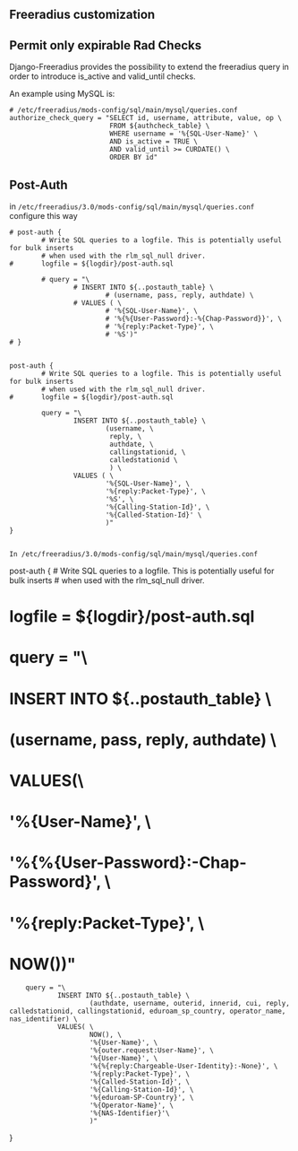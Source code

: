 Freeradius customization
------------------------

Permit only expirable Rad Checks
--------------------------------

Django-Freeradius provides the possibility to extend the freeradius query in order to introduce is_active and valid_until checks.

An example using MySQL is:

````
# /etc/freeradius/mods-config/sql/main/mysql/queries.conf
authorize_check_query = "SELECT id, username, attribute, value, op \
                         FROM ${authcheck_table} \
                         WHERE username = '%{SQL-User-Name}' \
                         AND is_active = TRUE \
                         AND valid_until >= CURDATE() \
                         ORDER BY id"
````


Post-Auth
---------

in `/etc/freeradius/3.0/mods-config/sql/main/mysql/queries.conf` configure this way

````
# post-auth {
        # Write SQL queries to a logfile. This is potentially useful for bulk inserts
        # when used with the rlm_sql_null driver.
#       logfile = ${logdir}/post-auth.sql

        # query = "\
                # INSERT INTO ${..postauth_table} \
                        # (username, pass, reply, authdate) \
                # VALUES ( \
                        # '%{SQL-User-Name}', \
                        # '%{%{User-Password}:-%{Chap-Password}}', \
                        # '%{reply:Packet-Type}', \
                        # '%S')"
# }


post-auth {
        # Write SQL queries to a logfile. This is potentially useful for bulk inserts
        # when used with the rlm_sql_null driver.
#       logfile = ${logdir}/post-auth.sql

        query = "\
                INSERT INTO ${..postauth_table} \
                        (username, \
                         reply, \
                         authdate, \
                         callingstationid, \
                         calledstationid \
                         ) \
                VALUES ( \
                        '%{SQL-User-Name}', \
                        '%{reply:Packet-Type}', \
                        '%S', \
                        '%{Calling-Station-Id}', \
                        '%{Called-Station-Id}' \
                        )"
}


In /etc/freeradius/3.0/mods-config/sql/main/mysql/queries.conf
````
post-auth {
        # Write SQL queries to a logfile. This is potentially useful for bulk inserts
        # when used with the rlm_sql_null driver.
#       logfile = ${logdir}/post-auth.sql

#       query = "\
#               INSERT INTO ${..postauth_table} \
#                       (username, pass, reply, authdate) \
#               VALUES(\
#                       '%{User-Name}', \
#                       '%{%{User-Password}:-Chap-Password}', \
#                       '%{reply:Packet-Type}', \
#                       NOW())"

        query = "\
                INSERT INTO ${..postauth_table} \
                        (authdate, username, outerid, innerid, cui, reply, calledstationid, callingstationid, eduroam_sp_country, operator_name, nas_identifier) \
                VALUES( \
                        NOW(), \
                        '%{User-Name}', \
                        '%{outer.request:User-Name}', \
                        '%{User-Name}', \
                        '%{%{reply:Chargeable-User-Identity}:-None}', \
                        '%{reply:Packet-Type}', \
                        '%{Called-Station-Id}', \
                        '%{Calling-Station-Id}', \
                        '%{eduroam-SP-Country}', \
                        '%{Operator-Name}', \
                        '%{NAS-Identifier}'\
                        )"

}
````
